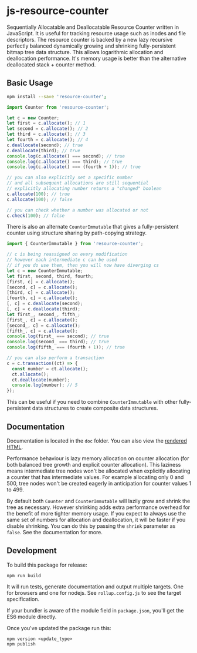 # js-resource-counter

Sequentially Allocatable and Deallocatable Resource Counter written in JavaScript. It is useful for tracking resource usage such as inodes and file descriptors. The resource counter is backed by a new lazy recursive perfectly balanced dynamically growing and shrinking fully-persistent bitmap tree data structure. This allows logarithmic allocation and deallocation performance. It's memory usage is better than the alternative deallocated stack + counter method.

Basic Usage
------------

```sh
npm install --save 'resource-counter';
```

```js
import Counter from 'resource-counter';

let c = new Counter;
let first = c.allocate(); // 1
let second = c.allocate(); // 2
let third = c.allocate(); // 3
let fourth = c.allocate(); // 4
c.deallocate(second); // true
c.deallocate(third); // true
console.log(c.allocate() === second); // true
console.log(c.allocate() === third); // true
console.log(c.allocate() === (fourth + 1)); // true

// you can also explicitly set a specific number
// and all subsequent allocations are still sequential
// explicitly allocating number returns a "changed" boolean
c.allocate(100); // true
c.allocate(100); // false

// you can check whether a number was allocated or not
c.check(100); // false
```

There is also an alternate `CounterImmutable` that gives a fully-persistent counter using structure sharing by path-copying strategy.

```js
import { CounterImmutable } from 'resource-counter';

// c is being reassigned on every modification
// however each intermediate c can be used
// if you do use them, then you will now have diverging cs
let c = new CounterImmutable;
let first, second, third, fourth;
[first, c] = c.allocate();
[second, c] = c.allocate();
[third, c] = c.allocate();
[fourth, c] = c.allocate();
[, c] = c.deallocate(second);
[, c] = c.deallocate(third);
let first_, second_, fifth_;
[first_, c] = c.allocate();
[second_, c] = c.allocate();
[fifth_, c] = c.allocate();
console.log(first_ === second); // true
console.log(second_ === third); // true
console.log(fifth_ === (fourth + 1)); // true

// you can also perform a transaction
c = c.transaction((ct) => {
  const number = ct.allocate();
  ct.allocate();
  ct.deallocate(number);
  console.log(number); // 5
});
```

This can be useful if you need to combine `CounterImmutable` with other fully-persistent data structures to create composite data structures.

Documentation
--------------

Documentation is located in the `doc` folder. You can also view the [rendered HTML](http://cdn.rawgit.com/MatrixAI/js-resource-counter/4360d14/doc/index.html).

Performance behaviour is lazy memory allocation on counter allocation (for both balanced tree growth and explicit counter allocation). This laziness means intermediate tree nodes won't be allocated when explicitly allocating a counter that has intermediate values. For example allocating only 0 and 500, tree nodes won't be created eagerly in anticipation for counter values 1 to 499.

By default both `Counter` and `CounterImmutable` will lazily grow and shrink the tree as necessary. However shrinking adds extra performance overhead for the benefit of more tighter memory usage. If you expect to always use the same set of numbers for allocation and deallocation, it will be faster if you disable shrinking. You can do this by passing the `shrink` parameter as `false`. See the documentation for more.

Development
------------

To build this package for release:

```
npm run build
```

It will run tests, generate documentation and output multiple targets. One for browsers and one for nodejs. See `rollup.config.js` to see the target specification.

If your bundler is aware of the module field in `package.json`, you'll get the ES6 module directly.

Once you've updated the package run this:

```
npm version <update_type>
npm publish
```
